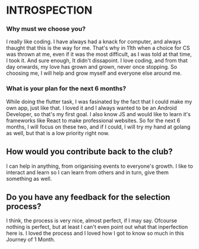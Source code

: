 # INTROSPECTION
### Why must we choose you?
I really like coding. I have always had a knack for computer, and always thaught that this is the way for me.
That's why in 11th when a choice for CS was thrown at me, even if it was the most difficult, as I was told at that time, I took it.
And sure enough, It didn't dissapoint. I love coding, and from that day onwards, my love has grown and grown, never once stopping.
So choosing me, I will help and grow myself and everyone else around me.
### What is your plan for the next 6 months?
While doing the flutter task, I was fasinated by the fact that I could make my own app, just like that. 
I loved it and I always wanted to be an Android Developer, so that's my first goal.
I also know JS and would like to learn it's frameworks like React to make professional websites.
So for the next 6 months, I will focus on these two, and if I could, I will try my hand at golang as well, but that is a low priority right now.
## How would you contribute back to the club?
I can help in anything, from origanising events to everyone's growth. I like to interact and learn so I can learn from others and in turn, give them something as well.
## Do you have any feedback for the selection process?
I think, the process is very nice, almost perfect, if I may say. Ofcourse nothing is perfect, but at least I can't even point out what that inperfection here is.
I loved the process and I loved how I got to know so much in this Journey of 1 Month.

